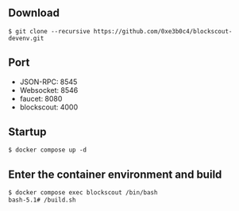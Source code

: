 ## Download 

```
$ git clone --recursive https://github.com/0xe3b0c4/blockscout-devenv.git
```

## Port

* JSON-RPC: 8545
* Websocket: 8546
* faucet: 8080
* blockscout: 4000

## Startup

```shell
$ docker compose up -d
```

## Enter the container environment and build

```bash
$ docker compose exec blockscout /bin/bash
bash-5.1# /build.sh
```


